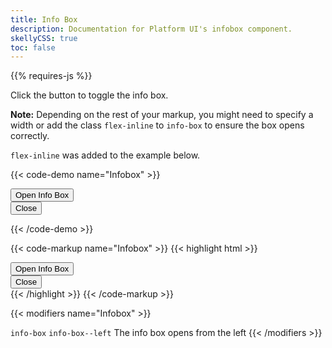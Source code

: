 ```yaml
---
title: Info Box
description: Documentation for Platform UI's infobox component.
skellyCSS: true
toc: false
---
```


<div class="mb-4">
{{% requires-js %}}
</div>

Click the button to toggle the info box. 

<i class="pi-warning text--orange"></i> **Note:** Depending on the rest of your markup, you might need to specify a width or add the class `flex-inline` to `info-box` to ensure the box opens correctly.

`flex-inline` was added to the example below.

{{< code-demo name="Infobox" >}}
<div class="info-box flex-inline">
  <button class="button toggle-hidden" role="button" aria-label="Toggle">
    Open Info Box
  </button>
  <div class="info-box__content hidden">
    <button class="button info-box__close">
      <!-- close button doesn't work -->
      Close 
      <i class="pi-times" aria-hidden="hidden"></i>
    </button>
    <p class="skeleton" data-lines="4"></p>
  </div>
</div>
{{< /code-demo >}}

{{< code-markup name="Infobox" >}}
{{< highlight html >}}
 <div class="info-box">
   <!-- Info Box Trigger -->
   <button class="button toggle-hidden">
     Open Info Box
   </button>
   <!-- Info Box Content -->
   <div class="info-box__content hidden">
     <button class="button info-box__close">
       Close 
       <i class="pi-times"></i>
     </button>
     <!-- Info Box content goes here! -->
   </div>
 </div>
{{< /highlight >}}
{{< /code-markup >}}

{{< modifiers name="Infobox" >}}
<tr>
  <td data-label="Base">
    <code>info-box</code>
  </td>
  <td data-label="Modifier">
    <code>info-box--left</code>
  </td>
  <td data-label="Secondary Modifier">
    <i class="pi-ban" aria-hidden="true"></i>
  </td>
  <td data-label="Data Attribute">
    <i class="pi-ban" aria-hidden="true"></i>
  </td>
  <td data-label="Behavior">
    The info box opens from the left
  </td>
</tr>
{{< /modifiers >}}
